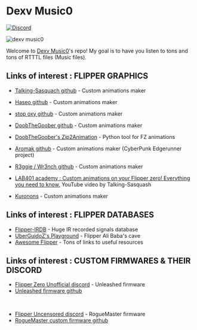 # Dexv Music0

[![Discord](https://img.shields.io/discord/975068703559409685?label=&logo=discord&logoColor=ffffff&color=7389D8&labelColor=6A7EC2)](https://discord.gg/dexvirus)

![dexv music0](https://user-images.githubusercontent.com/89728480/208309635-ac4d0443-5804-4840-93fe-ca7625776c23.png)

Welcome to [Dexv Music0](https://discord.gg/dexvirus)'s repo!
My goal is to have you listen to tons and tons of RTTTL files (Music files).

## Links of interest : FLIPPER GRAPHICS
    
- [Talking-Sasquach github](https://github.com/skizzophrenic/Talking-Sasquach) - Custom animations maker

- [Haseo github](https://github.com/Haseosama/FZ_Animations) - Custom animations maker

- [stop oxy github](https://github.com/stopoxy/FZAnimations) - Custom animations maker

- [DoobTheGoober github](https://github.com/CharlesTheGreat77/FlipperZeroAnimation) - Custom animations maker

- [DoobTheGoober's Zip2Animation](https://github.com/CharlesTheGreat77/zip2Animation) - Python tool for FZ animations

- [Aromak github](https://github.com/HexxedBitHeadz/FlipperZeroWallpaper) - Custom animations maker (CyberPunk Edgerunner project)

- [R3ggie / Wr3nch github](https://github.com/wrenchathome/flip0anims) - Custom animations maker

- [LAB401 academy : Custom animations on your Flipper zero! Everything you need to know.](https://www.youtube.com/watch?v=Nq5DXhOMo5s) YouTube video by Talking-Sasquash

- [Kuronons](https://github.com/Kuronons/FZ_graphics) - Custom animations maker

## Links of interest : FLIPPER DATABASES

- [Flipper-IRDB](https://github.com/UberGuidoZ/Flipper-IRDB) - Huge IR recorded signals database
- [UberGuidoZ's Playground](https://github.com/UberGuidoZ/Flipper) - Flipper Ali Baba's cave
- [Awesome Flipper](https://github.com/UberGuidoZ/awesome-flipperzero) - Tons of links to useful resources

## Links of interest : CUSTOM FIRMWARES & THEIR DISCORD

- [Flipper Zero Unofficial discord](https://discord.com/channels/937479784148115456/996111578543960194) - Unleashed firmware
- [Unleashed firmware github](https://github.com/Eng1n33r/flipperzero-firmware)

<BR>
  
- [Flipper Uncensored discord](https://discord.com/channels/213686842745290752/213686842745290752) - RogueMaster firmware
- [RogueMaster custom firmware github](https://github.com/RogueMaster/flipperzero-firmware-wPlugins/releases)
